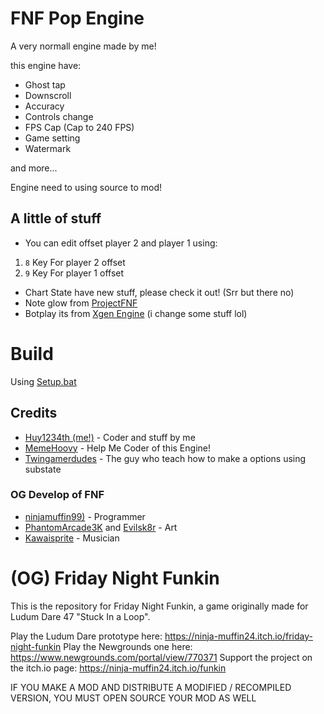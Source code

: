 # FNF Pop Engine

A very normall engine made by me!

this engine have:

- Ghost tap
- Downscroll
- Accuracy
- Controls change
- FPS Cap (Cap to 240 FPS)
- Game setting
- Watermark

and more...

Engine need to using source to mod!

## A little of stuff

- You can edit offset player 2 and player 1 using:

1. `8` Key For player 2 offset
2. `9` Key For player 1 offset

- Chart State have new stuff, please check it out! (Srr but there no)
- Note glow from [ProjectFNF](https://github.com/aflacc/ProjectFNF)
- Botplay its from [Xgen Engine](https://github.com/Twingamerdudes/XGen) (i change some stuff lol)

# Build

Using [Setup.bat](https://gamebanana.com/tuts/13798)

## Credits

- [Huy1234th (me!)](https://gamebanana.com/members/1965608) - Coder and stuff by me
- [MemeHoovy](https://github.com/MemeHovy) - Help Me Coder of this Engine!
- [Twingamerdudes](https://www.youtube.com/c/Twingamerdudes) - The guy who teach how to make a options using substate

### OG Develop of FNF
- [ninjamuffin99)](https://twitter.com/ninja_muffin99) - Programmer
- [PhantomArcade3K](https://twitter.com/phantomarcade3k) and [Evilsk8r](https://twitter.com/evilsk8r) - Art
- [Kawaisprite](https://twitter.com/kawaisprite) - Musician

# (OG) Friday Night Funkin

This is the repository for Friday Night Funkin, a game originally made for Ludum Dare 47 "Stuck In a Loop".

Play the Ludum Dare prototype here: https://ninja-muffin24.itch.io/friday-night-funkin
Play the Newgrounds one here: https://www.newgrounds.com/portal/view/770371
Support the project on the itch.io page: https://ninja-muffin24.itch.io/funkin

IF YOU MAKE A MOD AND DISTRIBUTE A MODIFIED / RECOMPILED VERSION, YOU MUST OPEN SOURCE YOUR MOD AS WELL
